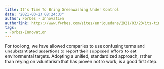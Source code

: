 ```yaml
---
title: It's Time To Bring Greenwashing Under Control
date: "2021-03-23 08:24:33"
author: Forbes - Innovation
authorlink: https://www.forbes.com/sites/enriquedans/2021/03/23/its-time-to-bring-greenwashing-undercontrol/
tags:
- Forbes-Innovation
---
```

For too long, we have allowed companies to use confusing terms and unsubstantiated assertions to report their supposed efforts to set environmental targets. Adopting a unified, standardized approach, rather than relying on voluntarism that has proven not to work, is a good first step.